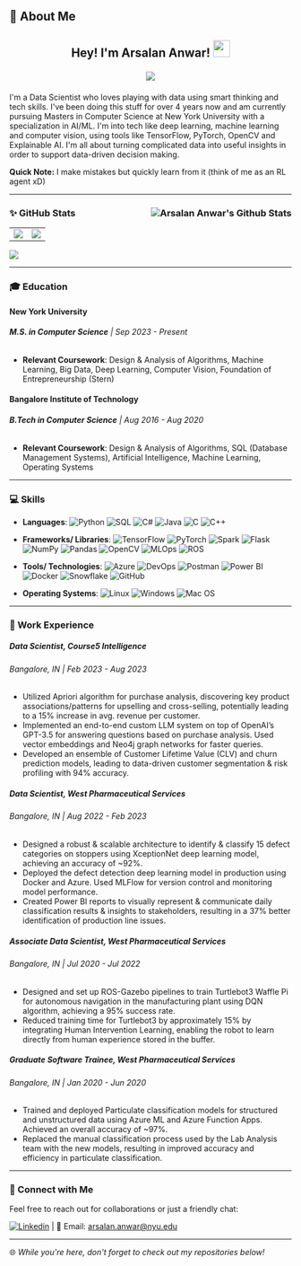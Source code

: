 ## 🚀 About Me
<div id="badges" align="center">
<h2>
<div id="wave" align="center">
Hey! I'm Arsalan Anwar!
<img src="https://media.giphy.com/media/hvRJCLFzcasrR4ia7z/giphy.gif" width="30px"/>
</div>

<p align="center">
    <a href="https://github.com/arsalananwar11/arsalananwar11">
        <img src="https://readme-typing-svg.herokuapp.com?color=%9370DB7&center=true&vCenter=true&lines=Data+Science,+Machine+Learning+;Web+Application+Development+;MS+CS+at+NYU+;">
    </a>
</p>
</h2>
</div>

I'm a Data Scientist who loves playing with data using smart thinking and tech skills. I've been doing this stuff for over 4 years now and am currently pursuing Masters in Computer Science at New York University with a specialization in AI/ML. I'm into tech like deep learning, machine learning and computer vision, using tools like TensorFlow, PyTorch, OpenCV and Explainable AI. I'm all about turning complicated data into useful insights in order to support data-driven decision making. 

**Quick Note:** I make mistakes but quickly learn from it (think of me as an RL agent xD)

---

### ✨ GitHub Stats <img src="https://komarev.com/ghpvc/?username=arsalananwar11&label=Profile%20Views&color=0e75b6&style=flat" alt="Arsalan Anwar's Github Stats" align="right"/> 

<div align="center">
  <table>
    <tr>
      <td><img src="https://github-readme-streak-stats.herokuapp.com/?user=arsalananwar11&theme=dark" /></td>
      <td><img src="https://github-readme-stats.vercel.app/api?username=arsalananwar11&show_icons=true&hide_border=false&count_private=true&include_all_commits=true&theme=dark#gh-dark-mode-only" /></td>
    </tr>
  </table>
</div>
<img align="center" src="https://github-profile-trophy.vercel.app/?username=arsalananwar11&show_icons=true&count_private=true&no-frame=true&margin-w=25&margin-h=18&theme=onedark">

---

### 🎓 Education

#### New York University
###### **M.S. in Computer Science** | Sep 2023 - Present
- **Relevant Coursework**: Design & Analysis of Algorithms, Machine Learning, Big Data, Deep Learning, Computer Vision, Foundation of Entrepreneurship (Stern)

#### Bangalore Institute of Technology
###### **B.Tech in Computer Science** | Aug 2016 - Aug 2020
- **Relevant Coursework**: Design & Analysis of Algorithms, SQL (Database Management Systems), Artificial Intelligence, Machine Learning, Operating Systems

---

### 💻 Skills

- **Languages**:
![Python](https://img.shields.io/badge/Python-3776AB?style=flat-square&logo=python&logoColor=white)
![SQL](https://img.shields.io/badge/SQL-4479A1?style=flat-square&logo=postgresql&logoColor=white)
![C#](https://img.shields.io/badge/C%23-239120?style=flat-square&logo=c-sharp&logoColor=white)
![Java](https://img.shields.io/badge/Java-007396?style=flat-square&logo=java&logoColor=white)
![C](https://img.shields.io/badge/C-A8B9CC?style=flat-square&logo=c&logoColor=white)
![C++](https://img.shields.io/badge/C++-00599C?style=flat-square&logo=c%2B%2B&logoColor=white)

- **Frameworks/ Libraries**:
![TensorFlow](https://img.shields.io/badge/TensorFlow-FF6F00?style=flat-square&logo=tensorflow&logoColor=white)
![PyTorch](https://img.shields.io/badge/PyTorch-EE4C2C?style=flat-square&logo=pytorch&logoColor=white)
![Spark](https://img.shields.io/badge/Spark-E25A1C?style=flat-square&logo=apache-spark&logoColor=white)
![Flask](https://img.shields.io/badge/Flask-000000?style=flat-square&logo=flask&logoColor=white)
![NumPy](https://img.shields.io/badge/NumPy-013243?style=flat-square&logo=numpy&logoColor=white)
![Pandas](https://img.shields.io/badge/Pandas-150458?style=flat-square&logo=pandas&logoColor=white)
![OpenCV](https://img.shields.io/badge/OpenCV-5C3EE8?style=flat-square&logo=opencv&logoColor=white)
![MLOps](https://img.shields.io/badge/MLFlow-025E88?style=flat-square&logo=mlflow&logoColor=white)
![ROS](https://img.shields.io/badge/ROS-22314E?style=flat-square&logo=ros&logoColor=white)

- **Tools/ Technologies**:
![Azure](https://img.shields.io/badge/Azure-0089D6?style=flat-square&logo=microsoft-azure&logoColor=white)
![DevOps](https://img.shields.io/badge/DevOps-0175C2?style=flat-square&logo=azure-devops&logoColor=white)
![Postman](https://img.shields.io/badge/Postman-FF6C37?style=flat-square&logo=postman&logoColor=white)
![Power BI](https://img.shields.io/badge/Power_BI-F2C811?style=flat-square&logo=power-bi&logoColor=white)
![Docker](https://img.shields.io/badge/Docker-2496ED?style=flat-square&logo=docker&logoColor=white)
![Snowflake](https://img.shields.io/badge/Snowflake-026D8E?style=flat-square&logo=snowflake&logoColor=white)
![GitHub](https://img.shields.io/badge/GitHub-181717?style=flat-square&logo=github&logoColor=white)

- **Operating Systems**:
![Linux](https://img.shields.io/badge/Linux-000000?style=flat-square&logo=linux&logoColor=white)
![Windows](https://img.shields.io/badge/Windows-0078D6?style=flat-square&logo=windows&logoColor=white)
![Mac OS](https://img.shields.io/badge/Mac_OS-000000?style=flat-square&logo=apple&logoColor=white)

---

### 💼 Work Experience

##### Data Scientist, Course5 Intelligence 
###### Bangalore, IN | Feb 2023 - Aug 2023

- Utilized Apriori algorithm for purchase analysis, discovering key product associations/patterns for upselling and cross-selling, potentially leading to a 15% increase in avg. revenue per customer.
- Implemented an end-to-end custom LLM system on top of OpenAI’s GPT-3.5 for answering questions based on purchase analysis. Used vector embeddings and Neo4j graph networks for faster queries.
- Developed an ensemble of Customer Lifetime Value (CLV) and churn prediction models, leading to data-driven customer segmentation & risk profiling with 94% accuracy.

##### Data Scientist, West Pharmaceutical Services
###### Bangalore, IN | Aug 2022 - Feb 2023

- Designed a robust & scalable architecture to identify & classify 15 defect categories on stoppers using XceptionNet deep learning model, achieving an accuracy of ~92%.
- Deployed the defect detection deep learning model in production using Docker and Azure. Used MLFlow for version control and monitoring model performance.
- Created Power BI reports to visually represent & communicate daily classification results & insights to stakeholders, resulting in a 37% better identification of production line issues.

##### Associate Data Scientist, West Pharmaceutical Services
###### *Bangalore, IN | Jul 2020 - Jul 2022*

- Designed and set up ROS-Gazebo pipelines to train Turtlebot3 Waffle Pi for autonomous navigation in the manufacturing plant using DQN algorithm, achieving a 95% success rate.
- Reduced training time for Turtlebot3 by approximately 15% by integrating Human Intervention Learning, enabling the robot to learn directly from human experience stored in the buffer.
  
##### Graduate Software Trainee, West Pharmaceutical Services
###### *Bangalore, IN | Jan 2020 - Jun 2020*

- Trained and deployed Particulate classification models for structured and unstructured data using Azure ML and Azure Function Apps. Achieved an overall accuracy of ~97%.
- Replaced the manual classification process used by the Lab Analysis team with the new models, resulting in improved accuracy and efficiency in particulate classification.

---

### 📮 Connect with Me

Feel free to reach out for collaborations or just a friendly chat:

[![Linkedin](https://img.shields.io/badge/LinkedIn-0077B5?style=flat-square&logo=linkedin&logoColor=white)](https://www.linkedin.com/in/arsalan-anwar-ai/) | 📧 Email: [arsalan.anwar@nyu.edu](mailto:arsalan.anwar@nyu.edu)

---

🌐 _While you're here, don't forget to check out my repositories below!_

